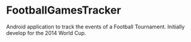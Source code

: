 # FootballGamesTracker

Android application to track the events of a Football Tournament. Initially develop for the 2014 World Cup.